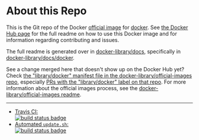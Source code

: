 # About this Repo

This is the Git repo of the Docker [official image](https://docs.docker.com/docker-hub/official_repos/) for [docker](https://registry.hub.docker.com/_/docker/). See [the Docker Hub page](https://registry.hub.docker.com/_/docker/) for the full readme on how to use this Docker image and for information regarding contributing and issues.

The full readme is generated over in [docker-library/docs](https://github.com/docker-library/docs), specifically in [docker-library/docs/docker](https://github.com/docker-library/docs/tree/master/docker).

See a change merged here that doesn't show up on the Docker Hub yet? Check [the "library/docker" manifest file in the docker-library/official-images repo](https://github.com/docker-library/official-images/blob/master/library/docker), especially [PRs with the "library/docker" label on that repo](https://github.com/docker-library/official-images/labels/library%2Fdocker). For more information about the official images process, see the [docker-library/official-images readme](https://github.com/docker-library/official-images/blob/master/README.md).

---

-	[Travis CI:  
	![build status badge](https://img.shields.io/travis/docker-library/docker/master.svg)](https://travis-ci.org/docker-library/docker/branches)
-	[Automated `update.sh`:  
	![build status badge](https://doi-janky.infosiftr.net/job/update.sh/job/docker/badge/icon)](https://doi-janky.infosiftr.net/job/update.sh/job/docker)

<!-- THIS FILE IS GENERATED BY https://github.com/docker-library/docs/blob/master/generate-repo-stub-readme.sh -->

